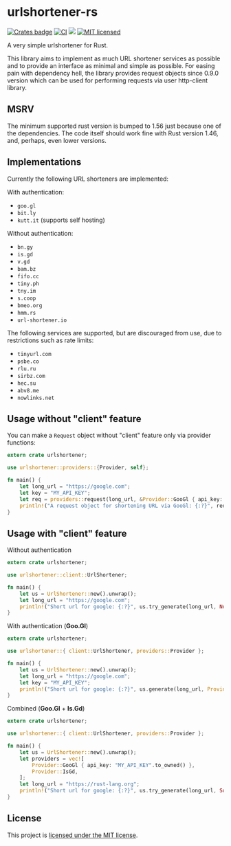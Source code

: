 # urlshortener-rs
[![Crates badge](https://img.shields.io/crates/v/urlshortener.svg)](https://crates.io/crates/urlshortener)
[![CI](https://github.com/iddm/urlshortener-rs/actions/workflows/ci.yml/badge.svg)](https://github.com/iddm/urlshortener-rs/actions/workflows/ci.yml)
[![](https://docs.rs/urlshortener/badge.svg)](https://docs.rs/urlshortener)
[![MIT licensed](https://img.shields.io/badge/license-MIT-blue.svg)](./LICENSE)


A very simple urlshortener for Rust.

This library aims to implement as much URL shortener services as possible and to provide an interface as
minimal and simple as possible. For easing pain with dependency hell, the library provides request objects
since 0.9.0 version which can be used for performing requests via user http-client library.

## MSRV
The minimum supported rust version is bumped to 1.56 just because one of the dependencies.
The code itself should work fine with Rust version 1.46, and, perhaps, even lower versions.

## Implementations

Currently the following URL shorteners are implemented:

With authentication:

- `goo.gl`
- `bit.ly`
- `kutt.it` (supports self hosting)

Without authentication:

- `bn.gy`
- `is.gd`
- `v.gd`
- `bam.bz`
- `fifo.cc`
- `tiny.ph`
- `tny.im`
- `s.coop`
- `bmeo.org`
- `hmm.rs`
- `url-shortener.io`

The following services are supported, but are discouraged from use, due to
restrictions such as rate limits:

- `tinyurl.com`
- `psbe.co`
- `rlu.ru`
- `sirbz.com`
- `hec.su`
- `abv8.me`
- `nowlinks.net`

## Usage **without** "client" feature

You can make a `Request` object without "client" feature only via provider functions:

```rust
extern crate urlshortener;

use urlshortener::providers::{Provider, self};

fn main() {
    let long_url = "https://google.com";
    let key = "MY_API_KEY";
    let req = providers::request(long_url, &Provider::GooGl { api_key: key.to_owned() });
    println!("A request object for shortening URL via GooGl: {:?}", req);
}
```

## Usage with "client" feature

Without authentication

```rust
extern crate urlshortener;

use urlshortener::client::UrlShortener;

fn main() {
    let us = UrlShortener::new().unwrap();
    let long_url = "https://google.com";
    println!("Short url for google: {:?}", us.try_generate(long_url, None));
}
```

With authentication (**Goo.Gl**)

```rust
extern crate urlshortener;

use urlshortener::{ client::UrlShortener, providers::Provider };

fn main() {
    let us = UrlShortener::new().unwrap();
    let long_url = "https://google.com";
    let key = "MY_API_KEY";
    println!("Short url for google: {:?}", us.generate(long_url, Provider::GooGl { api_key: key.to_owned() }));
}
```

Combined (**Goo.Gl** + **Is.Gd**)

```rust
extern crate urlshortener;

use urlshortener::{ client::UrlShortener, providers::Provider };

fn main() {    
    let us = UrlShortener::new().unwrap();
    let providers = vec![
        Provider::GooGl { api_key: "MY_API_KEY".to_owned() },
        Provider::IsGd,
    ];
    let long_url = "https://rust-lang.org";
    println!("Short url for google: {:?}", us.try_generate(long_url, Some(providers)));
}
```


## License

This project is [licensed under the MIT license](https://github.com/iddm/urlshortener-rs/blob/master/LICENSE).
